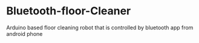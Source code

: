 # Bluetooth-floor-Cleaner
Arduino based floor cleaning robot that is controlled by bluetooth  app from android phone
